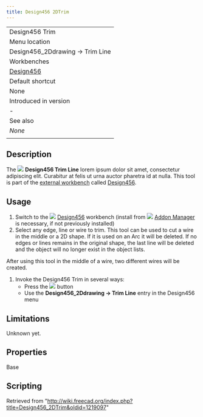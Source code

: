 ```yaml
---
title: Design456 2DTrim
---
```


|                                                         |
| ------------------------------------------------------- |
| Design456 Trim                                          |
| Menu location                                           |
| Design456_2Ddrawing → Trim Line                         |
| Workbenches                                             |
| [Design456](/Design456_Workbench "Design456 Workbench") |
| Default shortcut                                        |
| None                                                    |
| Introduced in version                                   |
| -                                                       |
| See also                                                |
| _None_                                                  |
|                                                         |

## Description

The ![](/images/Design456_2DTrimLine.svg) **Design456 Trim Line** lorem ipsum dolor sit amet, consectetur adipiscing elit. Curabitur at felis ut urna auctor pharetra id at nulla. This tool is part of the [external workbench](/External_workbenches "External workbenches") called [Design456](/Design456_Workbench "Design456 Workbench").

## Usage

1. Switch to the ![](/images/Design456_workbench_icon.svg) [Design456](/Design456_Workbench "Design456 Workbench") workbench (install from ![](/images/Std_AddonMgr.svg) [Addon Manager](/Std_AddonMgr "Std AddonMgr") is necessary, if not previously installed)
2. Select any edge, line or wire to trim. This tool can be used to cut a wire in the middle or a 2D shape. If it is used on an Arc it will be deleted. If no edges or lines remains in the original shape, the last line will be deleted and the object will no longer exist in the object lists.

After using this tool in the middle of a wire, two different wires will be created.

1. Invoke the Design456 Trim in several ways:
   - Press the ![](/images/Design456_2DTrimLine.svg) button
   - Use the **Design456_2Ddrawing → Trim Line** entry in the Design456 menu

## Limitations

Unknown yet.

## Properties

Base

## Scripting

Retrieved from "<http://wiki.freecad.org/index.php?title=Design456_2DTrim&oldid=1219097>"
